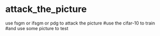# attack_the_picture
use fsgm or ifsgm or pdg to attack the picture
#use the cifar-10 to train
#and use some picture to test
